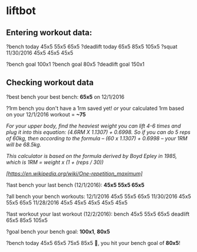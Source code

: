 # liftbot

## Entering workout data:

?bench today 45x5 55x5 65x5
?deadlift today 65x5 85x5 105x5
?squat 11/30/2016 45x5 45x5 45x5

?bench goal 100x1
?bench goal 80x5
?deadlift goal 150x1

## Checking workout data

?best bench
    your best bench: **65x5** on 12/1/2016

?1rm bench
    you don't have a 1rm saved yet!
    *or*
    your calculated 1rm based on your 12/1/2016 workout = **~75**

*For your upper body, find the heaviest weight you can lift 4-6 times and plug it into this equation: (4.6RM X 1.1307) + 0.6998. So if you can do 5 reps of 60kg, then according to the formula – (60 x 1.1307) + 0.6998 – your 1RM will be 68.5kg.*

*This calculator is based on the formula derived by Boyd Epley in 1985, which is 1RM = weight x (1 + (reps / 30))*

*[https://en.wikipedia.org/wiki/One-repetition_maximum]*

?last bench
    your last bench (12/1/2016): **45x5 55x5 65x5**

?all bench
    your bench workouts:
    12/1/2016 45x5 55x5 65x5
    11/30/2016 45x5 55x5 65x5
    11/28/2016 45x5 45x5 45x5 45x5 45x5

?last workout
    your last workout (12/2/2016):
    bench 45x5 55x5 65x5
    deadlift 65x5 85x5 105x5

?goal bench
    your bench goal: **100x1**, **80x5**

?bench today 45x5 65x5 75x5 85x5
    :tada:, you hit your bench goal of **80x5**!